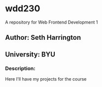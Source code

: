 # wdd230

A repository for Web Frontend Development 1

## Author: Seth Harrington

## University: BYU

### Description:

Here I'll have my projects for the course
